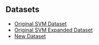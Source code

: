 ## Datasets
- [Original SVM Dataset](https://archive.ics.uci.edu/dataset/45/heart+disease)
- [Original SVM Expanded Dataset](https://www.kaggle.com/datasets/johnsmith88/heart-disease-dataset/discussion)
- [New Dataset](https://www.kaggle.com/datasets/kamilpytlak/personal-key-indicators-of-heart-disease/data)